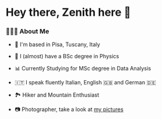 # Hey there, Zenith here 🧭

### 👨🏻‍💻 About Me

-   📌 I'm based in Pisa, Tuscany, Italy
-   🔭 I (almost) have a BSc degree in Physics
-  📊 Currently Studying for MSc degree in Data Analysis

-  🇮🇹 I speak fluently Italian, English 🇬🇧 and German 🇩🇪
-  🏞️ Hiker and Mountain Enthusiast
- 📷 Photographer, take a look at [my pictures](https://www.juzaphoto.com/me.php?l=it&p=203121)
